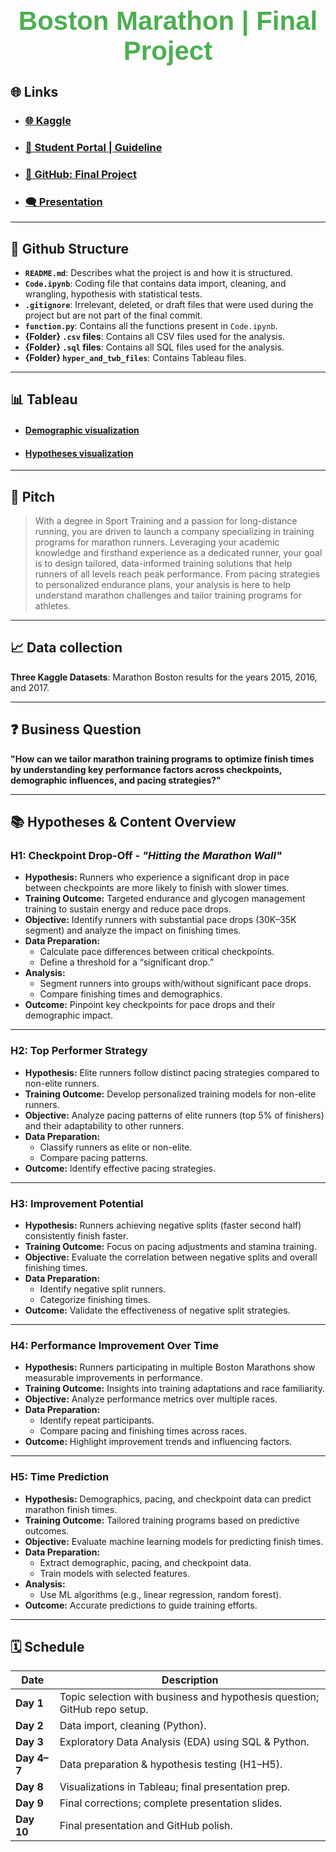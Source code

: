 <div align="center">
  <h1 style="color: #4CAF50; font-size: 3em; font-family: Arial, sans-serif;">
     <b>Boston Marathon | Final Project</b> 
  </h1>
</div>

## 🌐 Links
- ### [**🌐 Kaggle**](https://www.kaggle.com/datasets/rojour/boston-results)
- ### [**📘 Student Portal | Guideline**](https://my.ironhack.com/cohorts/64f9d71d3689ad002ac79d8b/lms/courses/course-v1:IRONHACK+DAFT4+202409_BER/modules/ironhack-course-chapter_8/units/ironhack-course-chapter_8-sequential-vertical_2)
- ### [**📂 GitHub: Final Project**](https://github.com/Marc-Bouche/final-project)
- ### [**🗨️ Presentation**](https://docs.google.com/presentation/d/1h-ykC9EjER1dtvpqKTz3Wb-pNkcOA2AqpSpj7C4jCyI/edit#slide=id.p)

---

## 📁 Github Structure  
- **`README.md`**: Describes what the project is and how it is structured.  
- **`Code.ipynb`**: Coding file that contains data import, cleaning, and wrangling, hypothesis with statistical tests.  
- **`.gitignore`**: Irrelevant, deleted, or draft files that were used during the project but are not part of the final commit.  
- **`function.py`**: Contains all the functions present in `Code.ipynb`.  
- **{Folder} `.csv` files**: Contains all CSV files used for the analysis.  
- **{Folder} `.sql` files**: Contains all SQL files used for the analysis.  
- **{Folder} `hyper_and_twb_files`**: Contains Tableau files.

---

## 📊 Tableau
- #### [**Demographic visualization**](https://public.tableau.com/app/profile/marc.bouche/viz/Boston_Marathon_Demorgraphics/DemographicInsights)
- #### [**Hypotheses visualization**](https://public.tableau.com/app/profile/marc.bouche/viz/Boston_Marathon_Performance_Analysis/Story2)

---

## 🎯 Pitch
> With a degree in Sport Training and a passion for long-distance running, you are driven to launch a company specializing in training programs for marathon runners. Leveraging your academic knowledge and firsthand experience as a dedicated runner, your goal is to design tailored, data-informed training solutions that help runners of all levels reach peak performance. From pacing strategies to personalized endurance plans, your analysis is here to help understand marathon challenges and tailor training programs for athletes.

---

## 📈 Data collection
**Three Kaggle Datasets**: Marathon Boston results for the years 2015, 2016, and 2017.

---

## ❓ Business Question
**"How can we tailor marathon training programs to optimize finish times by understanding key performance factors across checkpoints, demographic influences, and pacing strategies?"**

---

## 📚 Hypotheses & Content Overview  

### H1: Checkpoint Drop-Off - *"Hitting the Marathon Wall"*
- **Hypothesis:** Runners who experience a significant drop in pace between checkpoints are more likely to finish with slower times.  
- **Training Outcome:** Targeted endurance and glycogen management training to sustain energy and reduce pace drops.  
- **Objective:** Identify runners with substantial pace drops (30K–35K segment) and analyze the impact on finishing times.  
- **Data Preparation:**  
  - Calculate pace differences between critical checkpoints.  
  - Define a threshold for a “significant drop.”  
- **Analysis:**  
  - Segment runners into groups with/without significant pace drops.  
  - Compare finishing times and demographics.  
- **Outcome:** Pinpoint key checkpoints for pace drops and their demographic impact.

---

### H2: Top Performer Strategy
- **Hypothesis:** Elite runners follow distinct pacing strategies compared to non-elite runners.  
- **Training Outcome:** Develop personalized training models for non-elite runners.  
- **Objective:** Analyze pacing patterns of elite runners (top 5% of finishers) and their adaptability to other runners.  
- **Data Preparation:**  
  - Classify runners as elite or non-elite.  
  - Compare pacing patterns.  
- **Outcome:** Identify effective pacing strategies.

---

### H3: Improvement Potential
- **Hypothesis:** Runners achieving negative splits (faster second half) consistently finish faster.  
- **Training Outcome:** Focus on pacing adjustments and stamina training.  
- **Objective:** Evaluate the correlation between negative splits and overall finishing times.  
- **Data Preparation:**  
  - Identify negative split runners.  
  - Categorize finishing times.  
- **Outcome:** Validate the effectiveness of negative split strategies.

---

### H4: Performance Improvement Over Time
- **Hypothesis:** Runners participating in multiple Boston Marathons show measurable improvements in performance.  
- **Training Outcome:** Insights into training adaptations and race familiarity.  
- **Objective:** Analyze performance metrics over multiple races.  
- **Data Preparation:**  
  - Identify repeat participants.  
  - Compare pacing and finishing times across races.  
- **Outcome:** Highlight improvement trends and influencing factors.

---

### H5: Time Prediction
- **Hypothesis:** Demographics, pacing, and checkpoint data can predict marathon finish times.  
- **Training Outcome:** Tailored training programs based on predictive outcomes.  
- **Objective:** Evaluate machine learning models for predicting finish times.  
- **Data Preparation:**  
  - Extract demographic, pacing, and checkpoint data.  
  - Train models with selected features.  
- **Analysis:**  
  - Use ML algorithms (e.g., linear regression, random forest).  
- **Outcome:** Accurate predictions to guide training efforts.

---

## 🗓️ Schedule  

| **Date**             | **Description**                                       |
|-----------------------|-------------------------------------------------------|
| **Day 1**            | Topic selection with business and hypothesis question; GitHub repo setup. |
| **Day 2**            | Data import, cleaning (Python).                       |
| **Day 3**            | Exploratory Data Analysis (EDA) using SQL & Python.   |
| **Day 4–7**          | Data preparation & hypothesis testing (H1–H5).        |
| **Day 8**            | Visualizations in Tableau; final presentation prep.   |
| **Day 9**            | Final corrections; complete presentation slides.      |
| **Day 10**           | Final presentation and GitHub polish.                 |

